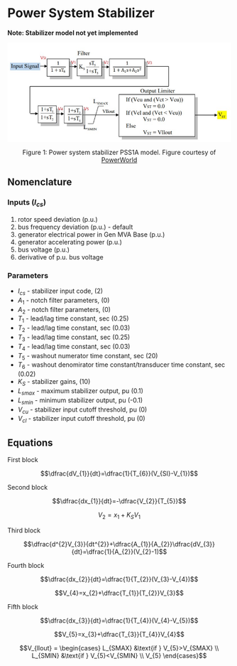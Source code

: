 # **Power System Stabilizer**

**Note: Stabilizer model not yet implemented**


<div align="center">
   <img align="center" src="/Documentation/Figures/PSS1A.JPG">
   
   
  Figure 1: Power system stabilizer PSS1A model. Figure courtesy of [PowerWorld](https://www.powerworld.com/WebHelp/)
</div>

## Nomenclature

### Inputs ($`I_{cs}`$)

1. rotor speed deviation (p.u.)
2. bus frequency deviation (p.u.) - default
3. generator electrical power in Gen MVA Base (p.u.)
4. generator accelerating power (p.u.)
5. bus voltage (p.u.)
6. derivative of p.u. bus voltage

### Parameters
- $`I_{cs}`$ - stabilizer input code,  (2)
- $`A_{1}`$ - notch filter parameters, (0)
- $`A_{2}`$ - notch filter parameters, (0)
- $`T_{1}`$ - lead/lag time constant, sec (0.25)
- $`T_{2}`$ - lead/lag time constant, sec (0.03)
- $`T_{3}`$ - lead/lag time constant, sec (0.25)
- $`T_{4}`$ - lead/lag time constant, sec (0.03)
- $`T_{5}`$ - washout numerator time constant, sec (20)
- $`T_{6}`$ - washout denomirator time constant/transducer time constant, sec (0.02)
- $`K_{S}`$ - stabilizer gains, (10)
- $`L_{smax}`$ - maximum stabilizer output, pu (0.1)
- $`L_{smin}`$ - minimum stabilizer output, pu (-0.1)
- $`V_{cu}`$ - stabilizer input cutoff threshold, pu (0)
- $`V_{cl}`$ - stabilizer input cutoff threshold, pu (0)


## Equations
First block
```math
\dfrac{dV_{1}}{dt}=\dfrac{1}{T_{6}}(V_{SI}-V_{1})
```
Second block
```math
\dfrac{dx_{1}}{dt}=-\dfrac{V_{2}}{T_{5}}
```
```math
V_{2}=x_{1}+K_{S}V_{1}
```
Third block
```math
\dfrac{d^{2}V_{3}}{dt^{2}}+\dfrac{A_{1}}{A_{2}}\dfrac{dV_{3}}{dt}=\dfrac{1}{A_{2}}(V_{2}-1)
```
Fourth block
```math
\dfrac{dx_{2}}{dt}=\dfrac{1}{T_{2}}(V_{3}-V_{4})
```
```math
V_{4}=x_{2}+\dfrac{T_{1}}{T_{2}}V_{3}
```
Fifth block
```math
\dfrac{dx_{3}}{dt}=\dfrac{1}{T_{4}}(V_{4}-V_{5})
```
```math
V_{5}=x_{3}+\dfrac{T_{3}}{T_{4}}V_{4}
```
```math
V_{llout} = \begin{cases}
   L_{SMAX} &\text{if } V_{5}>V_{SMAX} \\
   L_{SMIN} &\text{if } V_{5}<V_{SMIN} \\
   V_{5}
\end{cases}
```